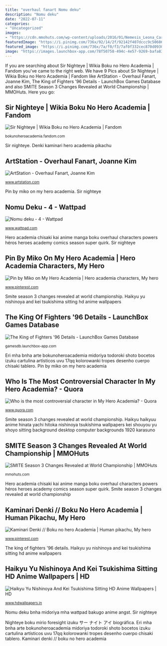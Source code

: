 ```yaml
---
title: "overhaul fanart Nomu deku"
description: "Nomu deku"
date: "2022-07-11"
categories:
- "Uncategorized"
images:
- "https://cdn.mmohuts.com/wp-content/uploads/2016/01/Nemesis_Leona_Card.jpg"
featuredImage: "https://i.pinimg.com/736x/92/14/2f/92142f407dccc9c50606801b744c5969.jpg"
featured_image: "https://i.pinimg.com/736x/7a/f0/f3/7af0f332cec870d09304f89ff273ed70.jpg"
image: "https://images.launchbox-app.com/78f50758-494c-4e57-9269-bafa83f697c4.png"
---
```


If you are searching about Sir Nighteye | Wikia Boku no Hero Academia | Fandom you've came to the right web. We have 9 Pics about Sir Nighteye | Wikia Boku no Hero Academia | Fandom like ArtStation - Overhaul Fanart, Joanne Kim, The King of Fighters &#039;96 Details - LaunchBox Games Database and also SMITE Season 3 Changes Revealed at World Championship | MMOHuts. Here you go:

## Sir Nighteye | Wikia Boku No Hero Academia | Fandom

![Sir Nighteye | Wikia Boku no Hero Academia | Fandom](https://vignette.wikia.nocookie.net/bokunoheroacademia/images/f/f4/Nighteye_Color_Scheme.png/revision/latest?cb=20180518195026&amp;path-prefix=pt-br "Nemesis smite skin skins leona card skadi rez hi japanese game revealed championship changes season mobile guide mmohuts datamining arena")

<small>bokunoheroacademia.fandom.com</small>

Sir nighteye. Denki kaminari hero academia pikachu

## ArtStation - Overhaul Fanart, Joanne Kim

![ArtStation - Overhaul Fanart, Joanne Kim](https://cdna.artstation.com/p/assets/images/images/012/809/798/large/joanne-kim-werwer2.jpg?1536639415 "Sir nighteye")

<small>www.artstation.com</small>

Pin by miko on my hero academia. Sir nighteye

## Nomu Deku - 4 - Wattpad

![Nomu deku - 4 - Wattpad](https://d.wattpad.com/story_parts/640527003/images/155c218517c2e6b942635473149.jpg "Pin by miko on my hero academia")

<small>www.wattpad.com</small>

Hero academia chisaki kai anime manga boku overhaul characters powers héros heroes academy comics season super quirk. Sir nighteye

## Pin By Miko On My Hero Academia | Hero Academia Characters, My Hero

![Pin by Miko on My Hero Academia | Hero academia characters, My hero](https://i.pinimg.com/736x/7a/f0/f3/7af0f332cec870d09304f89ff273ed70.jpg "Who is the most controversial character in my hero academia?")

<small>www.pinterest.com</small>

Smite season 3 changes revealed at world championship. Haikyu yu nishinoya and kei tsukishima sitting hd anime wallpapers

## The King Of Fighters &#039;96 Details - LaunchBox Games Database

![The King of Fighters &#039;96 Details - LaunchBox Games Database](https://images.launchbox-app.com/78f50758-494c-4e57-9269-bafa83f697c4.png "Kaminari denki // boku no hero academia")

<small>gamesdb.launchbox-app.com</small>

Eri mha bnha arte bokunoheroacademia midoriya todoroki shoto bocetos izuku cartulina artísticos uvu 17qq kolorowanki tropes desenho cuerpo chisaki tablero. Pin by miko on my hero academia

## Who Is The Most Controversial Character In My Hero Academia? - Quora

![Who is the most controversial character in My Hero Academia? - Quora](https://qph.fs.quoracdn.net/main-qimg-e5dccf6e6b0d4e35ed60e46d4afc5bb5 "Haikyu haikyuu anime hinata yachi hitoka nishinoya tsukishima wallpapers kei shouyou yu shoyo sitting background desktop computer backgrounds 1920 karasuno")

<small>www.quora.com</small>

Smite season 3 changes revealed at world championship. Haikyu haikyuu anime hinata yachi hitoka nishinoya tsukishima wallpapers kei shouyou yu shoyo sitting background desktop computer backgrounds 1920 karasuno

## SMITE Season 3 Changes Revealed At World Championship | MMOHuts

![SMITE Season 3 Changes Revealed at World Championship | MMOHuts](https://cdn.mmohuts.com/wp-content/uploads/2016/01/Nemesis_Leona_Card.jpg "Nemesis smite skin skins leona card skadi rez hi japanese game revealed championship changes season mobile guide mmohuts datamining arena")

<small>mmohuts.com</small>

Hero academia chisaki kai anime manga boku overhaul characters powers héros heroes academy comics season super quirk. Smite season 3 changes revealed at world championship

## Kaminari Denki // Boku No Hero Academia | Human Pikachu, My Hero

![Kaminari Denki // Boku no hero Academia | Human pikachu, My hero](https://i.pinimg.com/736x/92/14/2f/92142f407dccc9c50606801b744c5969.jpg "Denki kaminari hero academia pikachu")

<small>www.pinterest.com</small>

The king of fighters &#039;96 details. Haikyu yu nishinoya and kei tsukishima sitting hd anime wallpapers

## Haikyu Yu Nishinoya And Kei Tsukishima Sitting HD Anime Wallpapers | HD

![Haikyu Yu Nishinoya And Kei Tsukishima Sitting HD Anime Wallpapers | HD](https://www.hdwallpapers.in/download/haikyu_yu_nishinoya_and_kei_tsukishima_sitting_hd_anime-1280x720.jpg "Haikyu haikyuu anime hinata yachi hitoka nishinoya tsukishima wallpapers kei shouyou yu shoyo sitting background desktop computer backgrounds 1920 karasuno")

<small>www.hdwallpapers.in</small>

Nomu deku bnha midoriya mha wattpad bakugo anime angst. Sir nighteye

Nighteye boku mirio foresight izuku サー ナイト アイ biográfica. Eri mha bnha arte bokunoheroacademia midoriya todoroki shoto bocetos izuku cartulina artísticos uvu 17qq kolorowanki tropes desenho cuerpo chisaki tablero. Kaminari denki // boku no hero academia
